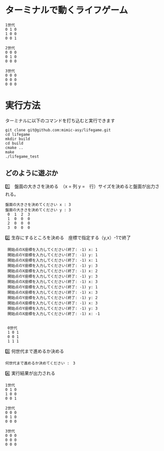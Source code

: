 # ターミナルで動くライフゲーム

    1世代
    0 1 0
    1 0 0
    0 0 1
    
    2世代
    0 0 0
    0 1 0
    0 0 0
    
    3世代
    0 0 0
    0 0 0
    0 0 0

 # 実行方法
 ターミナルに以下のコマンドを打ち込むと実行できます
 
    git clone git@github.com:mimic-asy/lifegame.git
    cd lifegame
    mkdir build
    cd build
    cmake ..
    make
    ./lifegame_test

## どのように遊ぶか

:one:　盤面の大きさを決める　（x = 列 y =　行）サイズを決めると盤面が出力される。

    盤面の大きさを決めてください x : 3
    盤面の大きさを決めてください y : 3
     0  1  2  3 
     1  0  0  0 
     2  0  0  0 
     3  0  0  0  
    




:two: 生存にするところを決める　座標で指定する（y,x）-1で終了

     開始点のX座標を入力してください(終了: -1) x: 1 
     開始点のY座標を入力してください(終了: -1) y: 1
     開始点のX座標を入力してください(終了: -1) x: 1
     開始点のY座標を入力してください(終了: -1) y: 3
     開始点のX座標を入力してください(終了: -1) x: 2
     開始点のY座標を入力してください(終了: -1) y: 3
     開始点のX座標を入力してください(終了: -1) x: 3 
     開始点のY座標を入力してください(終了: -1) y: 1
     開始点のX座標を入力してください(終了: -1) x: 3
     開始点のY座標を入力してください(終了: -1) y: 2
     開始点のX座標を入力してください(終了: -1) x: 3
     開始点のY座標を入力してください(終了: -1) y: 3
     開始点のX座標を入力してください(終了: -1) x: -1
     
       
     0世代
     1 0 1
     0 0 1
     1 1 1


:three: 何世代まで進めるか決める
    
    何世代まで進めるか決めてください :　3
:four: 実行結果が出力される

    1世代
    0 1 0
    1 0 0
    0 0 1
    
    2世代
    0 0 0
    0 1 0
    0 0 0
    
    3世代
    0 0 0
    0 0 0
    0 0 0

